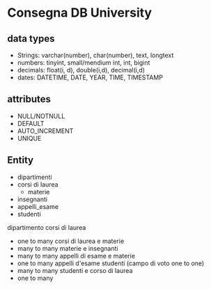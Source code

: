 # Consegna DB University
<!-- Modellizzare la struttura di un database per memorizzare tutti i dati riguardanti una università:
- sono presenti diversi Dipartimenti (es.: Lettere e Filosofia, Matematica, Ingegneria ecc.);
- ogni Dipartimento offre più Corsi di Laurea (es.: Civiltà e Letterature Classiche, Informatica, Ingegneria Elettronica ecc..)
- ogni Corso di Laurea prevede diversi Corsi (es.: Letteratura Latina, Sistemi Operativi 1, Analisi Matematica 2 ecc.);
- ogni Corso può essere tenuto da diversi Insegnanti;
- ogni Corso prevede più appelli d'Esame;
- ogni Studente è iscritto ad un solo Corso di Laurea;
- ogni Studente può iscriversi a più appelli di Esame;
- per ogni appello d'Esame a cui lo Studente ha partecipato, è necessario memorizzare il voto ottenuto, anche se non sufficiente.
Pensiamo a quali entità (tabelle) creare per il nostro database e cerchiamo poi di stabilirne le relazioni.
Infine, andiamo a definire le colonne e i tipi di dato di ogni tabella.
 -->
## data types

- Strings:  varchar(number), char(number), text, longtext
- numbers: tinyint, small/mendium int, int, bigint
- decimals: float(i, d), double(i,d), decimal(i,d)
- dates: DATETIME, DATE, YEAR, TIME, TIMESTAMP

## attributes

- NULL/NOTNULL
- DEFAULT
- AUTO_INCREMENT
- UNIQUE

## Entity 
- dipartimenti
- corsi di laurea
  - materie
- insegnanti
- appelli_esame
- studenti
  
dipartimento corsi di laurea
- one to many
corsi di laurea e materie 
- many to many
materie e insegnanti
- many to many
appelli di esame e materie
- one to many
appelli d'esame studenti (campo di voto one to one)
- many to many
studenti e corso di laurea 
-  one to many




